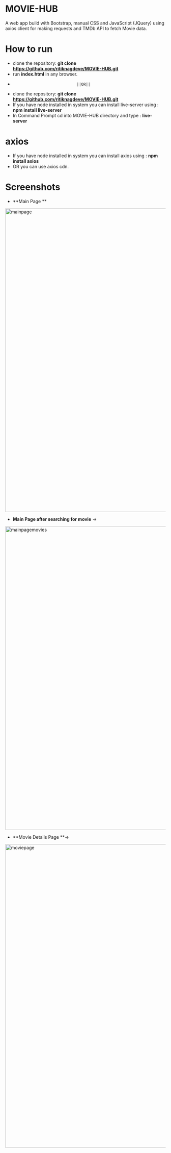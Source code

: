 # MOVIE-HUB
A web app build with Bootstrap, manual CSS and JavaScript (JQuery) using axios client for making requests and TMDb API to fetch Movie data.
# How to run
+ clone the repository: **git clone https://github.com/ritiknagdeve/MOVIE-HUB.git**
+ run **index.html** in any browser.
+                                 ||OR||
+ clone the repository: **git clone https://github.com/ritiknagdeve/MOVIE-HUB.git**
+ If you have node installed in system you can install live-server  using : **npm install live-server**
+ In Command Prompt cd into MOVIE-HUB directory and type : **live-server**
# axios
+ If you have node installed in system you can install axios  using : **npm install axios**
+ OR you can use axios cdn.
# Screenshots
+ **Main Page **
<img width="952" alt="mainpage" src="https://user-images.githubusercontent.com/67960782/87724173-9a12ad00-c7d8-11ea-8e03-4a7b5fc75caf.PNG">

+ **Main Page after searching for movie** ->
<img width="952" alt="mainpagemovies" src="https://user-images.githubusercontent.com/67960782/87724181-9ed76100-c7d8-11ea-8f3e-ff36f7e1d5a3.PNG">

+ **Movie Details Page **->
<img width="952" alt="moviepage" src="https://user-images.githubusercontent.com/67960782/87724200-a565d880-c7d8-11ea-9381-1e268bfef246.PNG">
